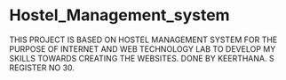 # Hostel_Management_system
THIS PROJECT IS BASED ON HOSTEL MANAGEMENT SYSTEM FOR THE PURPOSE OF INTERNET AND WEB TECHNOLOGY LAB TO DEVELOP MY SKILLS TOWARDS CREATING THE WEBSITES. DONE BY KEERTHANA. S REGISTER NO 30.

